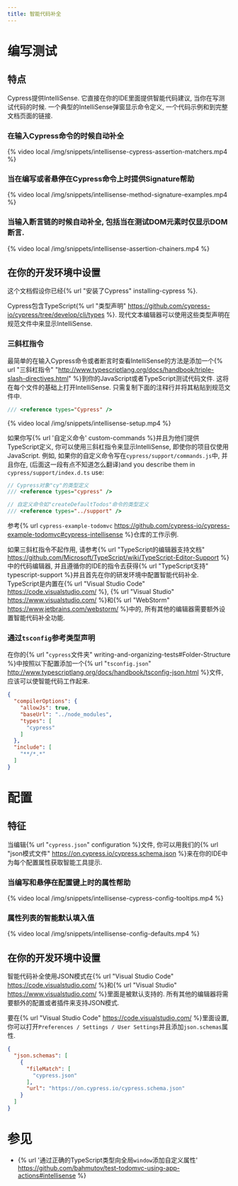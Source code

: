 ```yaml
---
title: 智能代码补全
---
```


# 编写测试

## 特点

Cypress提供IntelliSense. 它直接在你的IDE里面提供智能代码建议, 当你在写测试代码的时候. 一个典型的IntelliSense弹窗显示命令定义, 一个代码示例和到完整文档页面的链接.

### 在输入Cypress命令的时候自动补全

{% video local /img/snippets/intellisense-cypress-assertion-matchers.mp4 %}

### 当在编写或者悬停在Cypress命令上时提供Signature帮助

{% video local /img/snippets/intellisense-method-signature-examples.mp4 %}

### 当输入断言链的时候自动补全, 包括当在测试DOM元素时仅显示DOM断言.

{% video local /img/snippets/intellisense-assertion-chainers.mp4 %}

## 在你的开发环境中设置

这个文档假设你已经{% url "安装了Cypress" installing-cypress %}.

Cypress包含TypeScript{% url "类型声明" https://github.com/cypress-io/cypress/tree/develop/cli/types %}. 现代文本编辑器可以使用这些类型声明在规范文件中来显示IntelliSense.

### 三斜杠指令

最简单的在输入Cypress命令或者断言时查看IntelliSense的方法是添加一个{% url "三斜杠指令" "http://www.typescriptlang.org/docs/handbook/triple-slash-directives.html" %}到你的JavaScript或者TypeScript测试代码文件. 这将在每个文件的基础上打开IntelliSense. 只需复制下面的注释行并将其粘贴到规范文件中.

```js
/// <reference types="Cypress" />
```

{% video local /img/snippets/intellisense-setup.mp4 %}

如果你写{% url '自定义命令' custom-commands %}并且为他们提供TypeScript定义, 你可以使用三斜杠指令来显示IntelliSense, 即使你的项目仅使用JavaScript. 例如, 如果你的自定义命令写在`cypress/support/commands.js`中, 并且你在, (后面这一段有点不知道怎么翻译)and you describe them in `cypress/support/index.d.ts` use:

```js
// Cypress对象"cy"的类型定义
/// <reference types="cypress" />

// 自定义命令如"createDefaultTodos"命令的类型定义
/// <reference types="../support" />
```

参考{% url `cypress-example-todomvc` https://github.com/cypress-io/cypress-example-todomvc#cypress-intellisense %}仓库的工作示例.

如果三斜杠指令不起作用, 请参考{% url "TypeScript的编辑器支持文档" https://github.com/Microsoft/TypeScript/wiki/TypeScript-Editor-Support %}中的代码编辑器, 并且遵循你的IDE的指令去获得{% url "TypeScript支持" typescript-support %}并且首先在你的研发环境中配置智能代码补全. TypeScript是内置在{% url "Visual Studio Code" https://code.visualstudio.com/ %}, {% url "Visual Studio" https://www.visualstudio.com/ %}和{% url "WebStorm" https://www.jetbrains.com/webstorm/ %}中的, 所有其他的编辑器需要额外设置智能代码补全功能.

### 通过`tsconfig`参考类型声明

在你的{% url "`cypress`文件夹" writing-and-organizing-tests#Folder-Structure %}中按照以下配置添加一个{% url "`tsconfig.json`" http://www.typescriptlang.org/docs/handbook/tsconfig-json.html %}文件, 应该可以使智能代码工作起来.

```json
{
  "compilerOptions": {
    "allowJs": true,
    "baseUrl": "../node_modules",
    "types": [
      "cypress"
    ]
  },
  "include": [
    "**/*.*"
  ]
}
```

# 配置

## 特征

当编辑{% url "`cypress.json`" configuration %}文件, 你可以用我们的{% url "json模式文件" https://on.cypress.io/cypress.schema.json %}来在你的IDE中为每个配置属性获取智能工具提示.

### 当编写和悬停在配置键上时的属性帮助

{% video local /img/snippets/intellisense-cypress-config-tooltips.mp4 %}

### 属性列表的智能默认填入值

{% video local /img/snippets/intellisense-config-defaults.mp4 %}

## 在你的开发环境中设置

智能代码补全使用JSON模式在{% url "Visual Studio Code" https://code.visualstudio.com/ %}和{% url "Visual Studio" https://www.visualstudio.com/ %}里面是被默认支持的. 所有其他的编辑器将需要额外的配置或者插件来支持JSON模式.

要在{% url "Visual Studio Code" https://code.visualstudio.com/ %}里面设置, 你可以打开`Preferences / Settings / User Settings`并且添加`json.schemas`属性.

```json
{
  "json.schemas": [
    {
      "fileMatch": [
        "cypress.json"
      ],
      "url": "https://on.cypress.io/cypress.schema.json"
    }
  ]
}
```

# 参见

- {% url '通过正确的TypeScript类型向全局`window`添加自定义属性' https://github.com/bahmutov/test-todomvc-using-app-actions#intellisense %}
